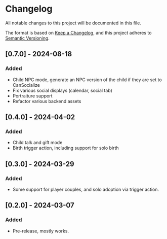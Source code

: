 # Changelog

All notable changes to this project will be documented in this file.

The format is based on [Keep a Changelog](https://keepachangelog.com/en/1.1.0/), and this project adheres to [Semantic Versioning](https://semver.org/spec/v2.0.0.html).

## [0.7.0] - 2024-08-18

### Added
- Child NPC mode, generate an NPC version of the child if they are set to CanSocialize
- Fix various social displays (calendar, social tab)
- Portraiture support
- Refactor various backend assets

## [0.4.0] - 2024-04-02

### Added
- Child talk and gift mode
- Birth trigger action, including support for solo birth

## [0.3.0] - 2024-03-29

### Added

- Some support for player couples, and solo adoption via trigger action.

## [0.2.0] - 2024-03-07

### Added

- Pre-release, mostly works.
